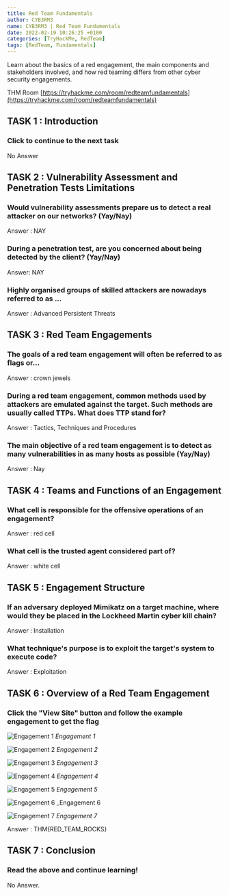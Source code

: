 ```yaml
---
title: Red Team Fundamentals 
author: CYB3RM3
name: CYB3RM3 | Red Team Fundamentals 
date: 2022-02-19 10:26:25 +0100
categories: [TryHackMe, RedTeam]
tags: [RedTeam, Fundamentals]
---
```


Learn about the basics of a red engagement, the main components and stakeholders involved, and how red teaming differs from other cyber security engagements.

THM Room [https://tryhackme.com/room/redteamfundamentals](https://tryhackme.com/room/redteamfundamentals)


## TASK 1 : Introduction
### Click to continue to the next task 
No Answer

## TASK 2 : Vulnerability Assessment and Penetration Tests Limitations  
### Would vulnerability assessments prepare us to detect a real attacker on our networks? (Yay/Nay) 
Answer : NAY

### During a penetration test, are you concerned about being detected by the client? (Yay/Nay)
Answer: NAY

### Highly organised groups of skilled attackers are nowadays referred to as ...
Answer : Advanced Persistent Threats

## TASK 3 : Red Team Engagements 
###  The goals of a red team engagement will often be referred to as flags or... 
Answer : crown jewels

### During a red team engagement, common methods used by attackers are emulated against the target. Such methods are usually called TTPs. What does TTP stand for?
Answer : Tactics, Techniques and Procedures

### The main objective of a red team engagement is to detect as many vulnerabilities in as many hosts as possible (Yay/Nay)
Answer : Nay

## TASK 4 : Teams and Functions of an Engagement 
### What cell is responsible for the offensive operations of an engagement? 
Answer : red cell

### What cell is the trusted agent considered part of?
Answer : white cell

## TASK 5 : Engagement Structure 
### If an adversary deployed Mimikatz on a target machine, where would they be placed in the Lockheed Martin cyber kill chain? 
Answer : Installation

###  What technique's purpose is to exploit the target's system to execute code?
Answer : Exploitation

## TASK 6 : Overview of a Red Team Engagement 
### Click the "View Site" button and follow the example engagement to get the flag 

![Engagement 1](/images/thm/redteamfundamentals/redteamfundamentals_1.png)
_Engagement 1_

![Engagement 2](/images/thm/redteamfundamentals/redteamfundamentals_2.png)
_Engagement 2_

![Engagement 3](/images/thm/redteamfundamentals/redteamfundamentals_3.png)
_Engagement 3_

![Engagement 4](/images/thm/redteamfundamentals/redteamfundamentals_4.png)
_Engagement 4_

![Engagement 5](/images/thm/redteamfundamentals/redteamfundamentals_5.png)
_Engagement 5_

![Engagement 6](/images/thm/redteamfundamentals/redteamfundamentals_6.png)
_Engagement 6

![Engagement 7](/images/thm/redteamfundamentals/redteamfundamentals_7.png)
_Engagement 7_

Answer : THM{RED_TEAM_ROCKS}

## TASK 7 : Conclusion 
### Read the above and continue learning! 
No Answer.